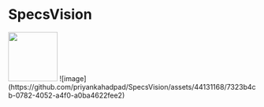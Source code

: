 # SpecsVision

<img src=" !https://github.com/priyankahadpad/SpecsVision/assets/44131168/fb91bd23-ceb2-4f4a-9763-c09e4acd1c68" width = "100" height = "100"/>
![image](https://github.com/priyankahadpad/SpecsVision/assets/44131168/7323b4cb-0782-4052-a4f0-a0ba4622fee2)

